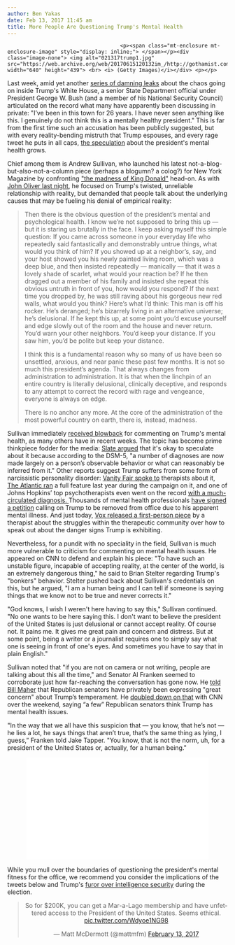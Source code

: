 ```yaml
---
author: Ben Yakas
date: Feb 13, 2017 11:45 am
title: More People Are Questioning Trump's Mental Health
---
```


	
										<p><span class="mt-enclosure mt-enclosure-image" style="display: inline;"> </span></p><div class="image-none"> <img alt="021317trump1.jpg" src="https://web.archive.org/web/20170615120132im_/http://gothamist.com/attachments/byakas/021317trump1.jpg" width="640" height="439"> <br> <i> (Getty Images)</i></div> <p></p>

<p>Last week, amid yet another <a href="https://web.archive.org/web/20170615120132/http://gothamist.com/2017/02/08/president_mental_health_question.php">series of damning leaks</a> about the chaos going on inside Trump&apos;s White House, a senior State Department official under President George W. Bush (and a member of his National Security Council) articulated on the record what many have apparently been discussing in private: &quot;I&#x2019;ve been in this town for 26 years. I have never seen anything like this. I genuinely do not think this is a mentally healthy president.&quot; This is far from the first time such an accusation has been publicly suggested, but with every reality-bending mistruth that Trump espouses, and every rage tweet he puts in all caps, <a href="https://web.archive.org/web/20170615120132/http://theconcourse.deadspin.com/what-would-it-look-like-hypothetically-if-a-public-fi-1792052074">the speculation</a> about the president&apos;s mental health grows. </p>

<p>Chief among them is Andrew Sullivan, who launched his latest not-a-blog-but-also-not-a-column piece (perhaps a blogumn? a colog?) for New York Magazine by confronting <a href="https://web.archive.org/web/20170615120132/http://nymag.com/daily/intelligencer/2017/02/andrew-sullivan-the-madness-of-king-donald.html">&quot;the madness of King Donald&quot;</a> head-on. As with <a href="https://web.archive.org/web/20170615120132/http://gothamist.com/2017/02/13/john_oliver_trump_lies.php">John Oliver last night</a>, he focused on Trump&apos;s twisted, unreliable relationship with reality, but demanded that people talk about the underlying causes that may be fueling his denial of empirical reality:   </p>

<blockquote>Then there is the obvious question of the president&#x2019;s mental and psychological health. I know we&#x2019;re not supposed to bring this up &#x2014; but it is staring us brutally in the face. I keep asking myself this simple question: If you came across someone in your everyday life who repeatedly said fantastically and demonstrably untrue things, what would you think of him? If you showed up at a neighbor&#x2019;s, say, and your host showed you his newly painted living room, which was a deep blue, and then insisted repeatedly &#x2014; manically &#x2014; that it was a lovely shade of scarlet, what would your reaction be? If he then dragged out a member of his family and insisted she repeat this obvious untruth in front of you, how would you respond? If the next time you dropped by, he was still raving about his gorgeous new red walls, what would you think? Here&#x2019;s what I&#x2019;d think: This man is off his rocker. He&#x2019;s deranged; he&#x2019;s bizarrely living in an alternative universe; he&#x2019;s delusional. If he kept this up, at some point you&#x2019;d excuse yourself and edge slowly out of the room and the house and never return. You&#x2019;d warn your other neighbors. You&#x2019;d keep your distance. If you saw him, you&#x2019;d be polite but keep your distance.

<p>I think this is a fundamental reason why so many of us have been so unsettled, anxious, and near panic these past few months. It is not so much this president&#x2019;s agenda. That always changes from administration to administration. It is that when the linchpin of an entire country is literally delusional, clinically deceptive, and responds to any attempt to correct the record with rage and vengeance, everyone is always on edge.</p>

<p>There is no anchor any more. At the core of the administration of the most powerful country on earth, there is, instead, madness.</p></blockquote><p></p>

<p>Sullivan immediately <a href="https://web.archive.org/web/20170615120132/http://www.redstate.com/mickeywhite2/2017/02/12/no.-not-okay-call-donald-trump-mentally-ill-insult/">received blowback</a> for commenting on Trump&apos;s mental health, as many others have in recent weeks. The topic has become prime thinkpiece fodder for the media: <a href="https://web.archive.org/web/20170615120132/http://www.slate.com/articles/health_and_science/medical_examiner/2016/10/it_s_ok_to_speculate_about_donald_trump_s_mental_health.html">Slate argued</a> that it&apos;s okay to speculate about it because according to the DSM-5, &quot;a number of diagnoses are now made largely on a person&#x2019;s observable behavior or what can reasonably be inferred from it.&quot; Other reports suggest Trump suffers from some form of narcissistic personality disorder: <a href="https://web.archive.org/web/20170615120132/http://www.vanityfair.com/news/2015/11/donald-trump-narcissism-therapists">Vanity Fair spoke to</a> therapists about it, <a href="https://web.archive.org/web/20170615120132/http://www.theatlantic.com/magazine/archive/2016/06/the-mind-of-donald-trump/480771/">The Atlantic ran</a> a full feature last year during the campaign on it, and one of Johns Hopkins&#x2019; top psychotherapists even went on the record <a href="https://web.archive.org/web/20170615120132/http://bipartisanreport.com/2017/01/27/johns-hopkins-top-psychotherapist-releases-terrifying-diagnosis-of-president-trump/">with a much-circulated diagnosis. </a> Thousands of mental health professionals <a href="https://web.archive.org/web/20170615120132/https://www.change.org/p/trump-is-mentally-ill-and-must-be-removed">have signed a petition</a> calling on Trump to be removed from office due to his apparent mental illness. And just today, <a href="https://web.archive.org/web/20170615120132/http://www.vox.com/first-person/2017/2/13/14581542/trump-mentally-ill-diagnosis">Vox released a first-person piece</a> by a therapist about the struggles within the therapeutic community over how to speak out about the danger signs Trump is exhibiting.</p>

<p>Nevertheless, for a pundit with no speciality in the field, Sullivan is much more vulnerable to criticism for commenting on mental health issues. He appeared on CNN to defend and explain his piece: &quot;To have such an unstable figure, incapable of accepting reality, at the center of the world, is an extremely dangerous thing,&quot; he said to Brian Stelter regarding Trump&apos;s &quot;bonkers&quot; behavior. Stelter pushed back about Sullivan&apos;s credentials on this, but he argued, &quot;I am a human being and I can tell if someone is saying things that we know not to be true and never corrects it.&quot;</p>

<p>&quot;God knows, I wish I weren&apos;t here having to say this,&quot; Sullivan continued. &quot;No one wants to be here saying this. I don&apos;t want to believe the president of the United States is just delusional or cannot accept reality. Of course not. It pains me. It gives me great pain and concern and distress. But at some point, being a writer or a journalist requires one to simply say what one is seeing in front of one&apos;s eyes. And sometimes you have to say that in plain English.&quot;</p>

<center><script src="https://web.archive.org/web/20170615120132js_/http://i.cdn.turner.com/money/.element/script/7.0/players/embed.js?videoid=video/news/2017/02/12/reliable-sources---andrew-sullivan-intv.cnnmoney"></script></center>

<p>Sullivan noted that &quot;if you are not on camera or not writing, people are talking about this all the time,&quot; and Senator Al Franken seemed to corroborate just how far-reaching the conversation has gone now. He <a href="https://web.archive.org/web/20170615120132/https://www.washingtonpost.com/news/the-fix/wp/2017/02/11/al-franken-tells-maher-gop-senators-privately-express-great-concern-about-trumps-temperament/?tid=pm_politics_pop&amp;utm_term=.f5c618146d00">told Bill Maher</a> that Republican senators have privately been expressing &quot;great concern&quot; about Trump&#x2019;s temperament. He <a href="https://web.archive.org/web/20170615120132/https://www.washingtonpost.com/news/powerpost/wp/2017/02/12/bernie-sanders-calls-trump-a-pathological-liar-al-franken-says-a-few-republicans-think-trump-is-mentally-ill/?utm_term=.19849162431a">doubled down on that</a> with CNN over the weekend, saying  &#x201C;a few&#x201D; Republican senators think Trump has mental health issues.</p>

<p>&quot;In the way that we all have this suspicion that &#x2014; you know, that he&#x2019;s not &#x2014; he lies a lot, he says things that aren&#x2019;t true, that&#x2019;s the same thing as lying, I guess,&#x201D; Franken told Jake Tapper. &quot;You know, that is not the norm, uh, for a president of the United States or, actually, for a human being.&quot;</p>

<center><iframe width="416" height="234" src="//web.archive.org/web/20170615120132if_/http://www.cnn.com/video/api/embed.html#/video/politics/2017/02/12/sen-franken-trump-behavior-sotu.cnn" frameborder="0"></iframe></center>

<p>While you mull over the boundaries of questioning the president&apos;s mental fitness for the office, we recommend you consider the implications of the tweets below and Trump&apos;s <a href="https://web.archive.org/web/20170615120132/https://www.washingtonpost.com/news/politics/wp/2017/02/13/trump-ran-a-campaign-based-on-intelligence-security-thats-not-how-hes-governing/?utm_term=.3b807e41a9c0">furor over intelligence security</a> during the election.</p>

<center><blockquote class="twitter-tweet" data-lang="en"><p lang="en" dir="ltr">So for $200K, you can get a Mar-a-Lago membership and have unfettered access to the President of the United States. Seems ethical. <a href="https://web.archive.org/web/20170615120132/https://t.co/Wdyoe1NG98">pic.twitter.com/Wdyoe1NG98</a></p>&#x2014; Matt McDermott (@mattmfm) <a href="https://web.archive.org/web/20170615120132/https://twitter.com/mattmfm/status/831174080242020353">February 13, 2017</a></blockquote>
<script async src="//web.archive.org/web/20170615120132js_/http://platform.twitter.com/widgets.js" charset="utf-8"></script></center>					
										
									
				